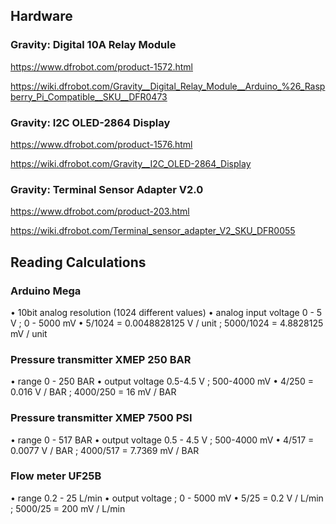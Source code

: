 ## Hardware
### Gravity: Digital 10A Relay Module 
https://www.dfrobot.com/product-1572.html

https://wiki.dfrobot.com/Gravity__Digital_Relay_Module__Arduino_%26_Raspberry_Pi_Compatible__SKU__DFR0473


### Gravity: I2C OLED-2864 Display
https://www.dfrobot.com/product-1576.html

https://wiki.dfrobot.com/Gravity__I2C_OLED-2864_Display


### Gravity: Terminal Sensor Adapter V2.0
https://www.dfrobot.com/product-203.html

https://wiki.dfrobot.com/Terminal_sensor_adapter_V2_SKU_DFR0055

## Reading Calculations
### Arduino Mega 
•	10bit analog resolution (1024 different values)
•	analog input voltage 0 - 5 V ; 0 - 5000 mV 
•	5/1024 = 0.0048828125 V / unit ; 5000/1024 = 4.8828125 mV / unit

### Pressure transmitter XMEP 250 BAR
•	range 0 - 250 BAR
•	output voltage 0.5-4.5 V ; 500-4000 mV
•	4/250 = 0.016 V / BAR ; 4000/250 = 16 mV / BAR

### Pressure transmitter XMEP 7500 PSI
•	range 0 - 517 BAR
•	output voltage 0.5 - 4.5 V ; 500-4000 mV 
•	4/517 = 0.0077 V / BAR ; 4000/517 = 7.7369 mV / BAR

### Flow meter UF25B
•	range 0.2 - 25 L/min
•	output voltage ; 0 - 5000 mV 
•	5/25 = 0.2 V / L/min ; 5000/25 = 200 mV / L/min

